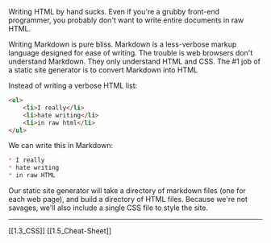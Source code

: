 Writing HTML by hand sucks. Even if you're a grubby front-end programmer, you probably don't want to write entire documents in raw HTML.

Writing Markdown is pure bliss. Markdown is a less-verbose markup language designed for ease of writing. The trouble is web browsers don't understand Markdown. They only understand HTML and CSS. The #1 job of a static site generator is to convert Markdown into HTML

Instead of writing a verbose HTML list:
``` html
<ul>
    <li>I really</li>
    <li>hate writing</li>
    <li>in raw html</li>
</ul>
```
We can write this in Markdown:
``` md
* I really
* hate writing 
* in raw HTML
```
Our static site generator will take a directory of markdown files (one for each web page), 
and build a directory of HTML files. 
Because we're not savages, we'll also include a single CSS file to style the site. 

---
[[1.3_CSS]]
[[1.5_Cheat-Sheet]]
